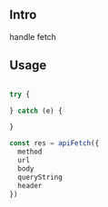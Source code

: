 ## Intro

handle fetch

## Usage

```javascript

try {

} catch (e) {

}

const res = apiFetch({
  method
  url
  body
  queryString
  header
}) 

```
